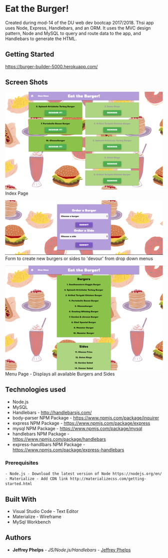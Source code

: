 # Eat the Burger!

Created during mod-14 of the DU web dev bootcap 2017/2018. Thsi app uses Node, Express, Handlebars, and an ORM. It uses the MVC design pattern, Node and MySQL to query and route data to the app, and Handlebars to generate the HTML.

## Getting Started
https://burger-builder-5000.herokuapp.com/

## Screen Shots

![Screen shot](public/assets/images/Index.png)
Index Page

![Screen shot2](public/assets/images/Form.png)
Form to create new burgers or sides to 'devour' from drop down menus

![Screen shot3](public/assets/images/Menu.png)
Menu Page - Displays all available Burgers and Sides

## Technologies used
- Node.js
- MySQL
- Handlebars - http://handlebarsjs.com/
- body-parser NPM Package - https://www.npmjs.com/package/inquirer
- express NPM Package - https://www.npmjs.com/package/express
- mysql NPM Package - https://www.npmjs.com/package/mysql
- handlebars NPM Package - https://www.npmjs.com/package/handlebars
- express-handlbars NPM Package - https://www.npmjs.com/package/express-handlebars

### Prerequisites

```
- Node.js - Download the latest version of Node https://nodejs.org/en/
- Materialize - Add CDN link http://materializecss.com/getting-started.html
```

## Built With

* Visual Studio Code - Text Editor
* Materialize - Wireframe
* MySql Workbench

## Authors

* **Jeffrey Phelps** - *JS/Node.js/Handlebars* - [Jeffrey Phelps](https://github.com/JeffreyPhelps)